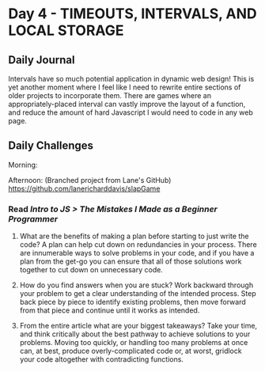 # Day 4 - TIMEOUTS, INTERVALS, AND LOCAL STORAGE

## Daily Journal

Intervals have so much potential application in dynamic web design!  This is yet another moment where I feel like I need to rewrite entire sections of older projects to incorporate them.  There are games where an appropriately-placed interval can vastly improve the layout of a function, and reduce the amount of hard Javascript I would need to code in any web page.

## Daily Challenges

Morning: 

Afternoon: (Branched project from Lane's GitHub) https://github.com/lanericharddavis/slapGame

### Read *Intro to JS > The Mistakes I Made as a Beginner Programmer*

1. What are the benefits of making a plan before starting to just write the code?
    A plan can help cut down on redundancies in your process.  There are innumerable ways to solve problems in your code, and if you have a plan from the get-go you can ensure that all of those solutions work together to cut down on unnecessary code.

2. How do you find answers when you are stuck?
    Work backward through your problem to get a clear understanding of the intended process.  Step back piece by piece to identify existing problems, then move forward from that piece and continue until it works as intended.

3. From the entire article what are your biggest takeaways?
    Take your time, and think critically about the best pathway to achieve solutions to your problems.  Moving too quickly, or handling too many problems at once can, at best, produce overly-complicated code or, at worst, gridlock your code altogether with contradicting functions.